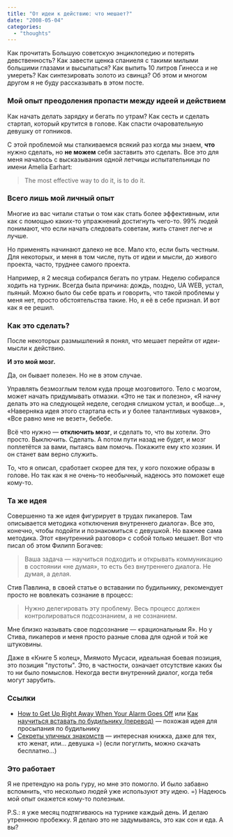 ```yaml
---
title: "От идеи к действию: что мешает?"
date: "2008-05-04"
categories: 
  - "thoughts"
---
```


Как прочитать Большую советскую энциклопедию и потерять девственность? Как завести щенка спаниеля с такими милыми большими глазами и высыпаться? Как выпить 10 литров Гинесса и не умереть? Как синтезировать золото из свинца? Об этом и многом другом я не буду рассказывать в этом посте.

### Мой опыт преодоления пропасти между идеей и действием

Как начать делать зарядку и бегать по утрам? Как сесть и сделать стартап, который крутится в голове. Как спасти очаровательную девушку от гопников.

С этой проблемой мы сталкиваемся всякий раз когда мы знаем, **что** нужно сделать, но **не можем** себя заставить это сделать. Все это для меня началось с высказывания одной летчицы испытательницы по имени Amelia Earhart:

> The most effective way to do it, is to do it.

### Всего лишь мой личный опыт

Многие из вас читали статьи о том как стать более эффективным, или как с помощью каких-то упражнений достигнуть чего-то. 99% людей понимают, что если начать следовать советам, жить станет легче и лучше.

Но применять начинают далеко не все. Мало кто, если быть честным. Для некоторых, и меня в том числе, путь от идеи и мысли, до живого проекта, часто, труднее самого проекта.

Например, я 2 месяца собирался бегать по утрам. Неделю собирался ходить на турник. Всегда была причина: дождь, поздно, UA WEB, устал, пьяный. Можно было бы себе врать и говорить, что такой проблемы у меня нет, просто обстоятельства такие. Но, я её в себе признал. И вот как я ее решил.

### Как это сделать?

После некоторых размышлений я понял, что мешает перейти от идеи-мысли к действию.

**И это мой мозг.**

Да, он бывает полезен. Но не в этом случае.

Управлять безмозглым телом куда проще мозговитого. Тело с мозгом, может начать придумывать отмазки. «Это не так и полезно», «Я начну делать это на следующей неделе, сегодня слишком устал, и вообще...», «Наверняка идея этого стартапа есть и у более талантливых чуваков», «Все равно мне не везет», бебебе.

Всё что нужно — **отключить мозг**, и сделать то, что вы хотели. Это просто. Выключить. Сделать. А потом пути назад не будет, и мозг поплетётся за вами, пытаясь вам помочь. Покажите ему кто хозяин. И он станет вам верно служить.

То, что я описал, сработает скорее для тех, у кого похожие образы в голове. Но так как я не очень-то необычный, надеюсь это поможет еще кому-то.

### Та же идея

Совершенно та же идея фигурирует в трудах пикаперов. Там описывается методика «отключения внутреннего диалога». Все это, конечно, чтобы подойти и познакомиться с девушкой. Но важнее сама методика. Этот «внутренний разговор» с собой только мешает. Вот что писал об этом Филипп Богачев:

> Ваша задача — научиться подходить и открывать коммуникацию в состоянии «не думая», то есть без внутреннего диалога. Не думая, а делая.

Стив Павлина, в своей статье о вставании по будильнику, рекомендует просто не вовлекать сознание в процесс:

> Нужно делегировать эту проблему. Весь процесс должен контролироваться подсознанием, а не сознанием.

Мне близко называть свое подсознание — «рациональным Я». Но у Стива, пикаперов и меня просто разные слова для одной и той же штуковины.

Даже в «Книге 5 колец», Миямото Мусаси, идеальная боевая позиция, это позиция "пустоты". Это, в частности, означает отсутствие каких бы то ни было помыслов. Некогда вести внутренний диалог, когда тебя могут зарубить.

### Ссылки

- [How to Get Up Right Away When Your Alarm Goes Off](http://www.stevepavlina.com/blog/2006/04/how-to-get-up-right-away-when-your-alarm-goes-off/) или [Как научиться вставать по будильнику (перевод)](http://www.psylive.ru/?mod=articles&gl=16&id=596) — похожая идея для просыпания по будильнику
- [Секреты уличных знакомств](http://www.books.ru/shop/books/271800) — интересная книжка, даже для тех, кто женат, или... девушка =) (если погуглить, можно скачать бесплатно...)

### Это работает

Я не претендую на роль гуру, но мне это помогло. И было забавно вспомнить, что несколько людей уже используют эту идею. =) Надеюсь мой опыт окажется кому-то полезным.

P.S.: я уже месяц подтягиваюсь на турнике каждый день. И делаю утреннюю пробежку. Я делаю это не задумываясь, это как сон и еда. А вы?
